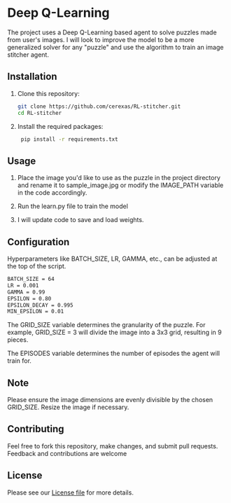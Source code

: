 #  Deep Q-Learning
The project uses a Deep Q-Learning based agent to solve puzzles made from user's images. I will look to improve the model to be a more generalized solver for any "puzzle" and use the algorithm to train an image stitcher agent.

## Installation

1. Clone this repository:
   ```bash
   git clone https://github.com/cerexas/RL-stitcher.git
   cd RL-stitcher
    ```


2. Install the required packages:
   ```bash
    pip install -r requirements.txt
    ```

## Usage

1. Place the image you'd like to use as the puzzle in the project directory and rename it to sample_image.jpg or modify the IMAGE_PATH variable in the code accordingly.

2. Run the learn.py file to train the model

3. I will update code to save and load weights.

## Configuration

Hyperparameters like BATCH_SIZE, LR, GAMMA, etc., can be adjusted at the top of the script.

```bash
BATCH_SIZE = 64
LR = 0.001
GAMMA = 0.99
EPSILON = 0.80
EPSILON_DECAY = 0.995
MIN_EPSILON = 0.01
```

The GRID_SIZE variable determines the granularity of the puzzle. For example, GRID_SIZE = 3 will divide the image into a 3x3 grid, resulting in 9 pieces.

The EPISODES variable determines the number of episodes the agent will train for.

## Note

Please ensure the image dimensions are evenly divisible by the chosen GRID_SIZE. Resize the image if necessary.


## Contributing

Feel free to fork this repository, make changes, and submit pull requests. Feedback and contributions are welcome

## License

Please see our [License file](docs/licence.md) for more details.
